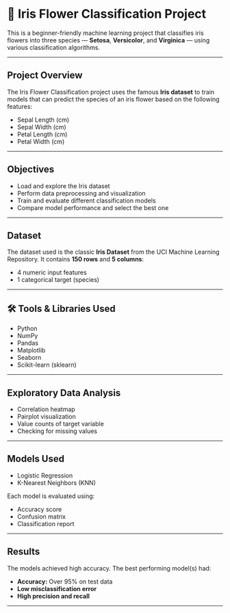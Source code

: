 # 🌸 Iris Flower Classification Project

This is a beginner-friendly machine learning project that classifies iris flowers into three species — **Setosa**, **Versicolor**, and **Virginica** — using various classification algorithms.

---

##  Project Overview

The Iris Flower Classification project uses the famous **Iris dataset** to train models that can predict the species of an iris flower based on the following features:

- Sepal Length (cm)
- Sepal Width (cm)
- Petal Length (cm)
- Petal Width (cm)

---

##  Objectives

- Load and explore the Iris dataset
- Perform data preprocessing and visualization
- Train and evaluate different classification models
- Compare model performance and select the best one

---

##  Dataset

The dataset used is the classic **Iris Dataset** from the UCI Machine Learning Repository. It contains **150 rows** and **5 columns**:
- 4 numeric input features
- 1 categorical target (species)

---

## 🛠 Tools & Libraries Used

- Python 
- NumPy
- Pandas
- Matplotlib
- Seaborn
- Scikit-learn (sklearn)

---

##  Exploratory Data Analysis

- Correlation heatmap
- Pairplot visualization
- Value counts of target variable
- Checking for missing values

---

##  Models Used

- Logistic Regression
- K-Nearest Neighbors (KNN)
  

Each model is evaluated using:
- Accuracy score
- Confusion matrix
- Classification report

---

##  Results

The models achieved high accuracy. The best performing model(s) had:
- **Accuracy:** Over 95% on test data
- **Low misclassification error**
- **High precision and recall**

---

